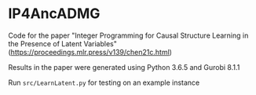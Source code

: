 # IP4AncADMG
Code for the paper "Integer Programming for Causal Structure Learning in the Presence of Latent Variables" (https://proceedings.mlr.press/v139/chen21c.html)

Results in the paper were generated using Python 3.6.5 and Gurobi 8.1.1

Run `src/LearnLatent.py` for testing on an example instance
